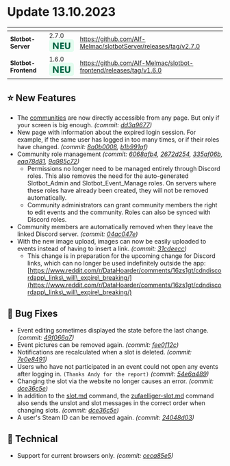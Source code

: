 # Update 13.10.2023

<table data-card-size="large" data-view="cards"><thead><tr><th></th><th></th><th data-hidden data-card-target data-type="content-ref"></th></tr></thead><tbody><tr><td><strong>Slotbot-Server</strong></td><td>2.7.0 <img src="../../.gitbook/assets/Badge-New.png" alt="Neu" data-size="line"></td><td><a href="https://github.com/Alf-Melmac/slotbotServer/releases/tag/v2.7.0">https://github.com/Alf-Melmac/slotbotServer/releases/tag/v2.7.0</a></td></tr><tr><td><strong>Slotbot-Frontend</strong></td><td>1.6.0 <img src="../../.gitbook/assets/Badge-New.png" alt="Neu" data-size="line"></td><td><a href="https://github.com/Alf-Melmac/slotbot-frontend/releases/tag/v1.6.0">https://github.com/Alf-Melmac/slotbot-frontend/releases/tag/v1.6.0</a></td></tr></tbody></table>

## ⭐ New Features

* The [communities](https://slotbot.de/guilds) are now directly accessible from any page. But only if your screen is big enough. _(commit:_ [_dd3a9677_](https://github.com/Alf-Melmac/slotbot-frontend/commit/dd3a9677d4e9ee114b2b8fdabf847f57a84a77b8)_)_
* New page with information about the expired login session. For example, if the same user has logged in too many times, or if their roles have changed. _(commit:_ [_8a0b0008_](https://github.com/Alf-Melmac/slotbot-frontend/commit/8a0b0008d54041d519fe0e2b683590b388f7495c)_,_ [_b1b991af_](https://github.com/Alf-Melmac/slotbot-frontend/commit/b1b991afe9e87067880a66b2f9862c51e75956f8)_)_
* Community role management _(commit:_ [_6068afb4_](https://github.com/Alf-Melmac/slotbot-frontend/commit/6068afb4eb0776099f5ab99de95f7e7e876d0520)_,_ [_2672d254_](https://github.com/Alf-Melmac/slotbot-frontend/commit/2672d254bb5ea0578684187042a283d4c653508f)_,_ [_335af06b_](https://github.com/Alf-Melmac/slotbotServer/commit/335af06b47abf15780bbb45c6a155efbd09dd1c3)_,_ [_eaa78d81_](https://github.com/Alf-Melmac/slotbotServer/commit/eaa78d819b829677097188d589e173463696e9d9)_,_ [_9a985c72_](https://github.com/Alf-Melmac/slotbotServer/commit/9a985c72298f5321000dd0f7581ceb8b11fca0ba)_)_
  * Permissions no longer need to be managed entirely through Discord roles. This also removes the need for the auto-generated Slotbot\_Admin and Slotbot\_Event\_Manage roles. On servers where these roles have already been created, they will not be removed automatically.
  * Community administrators can grant community members the right to edit events and the community. Roles can also be synced with Discord roles.
* Community members are automatically removed when they leave the linked Discord server. _(commit:_ [_04ac047e_](https://github.com/Alf-Melmac/slotbotServer/commit/04ac047ee4361fa7fda82709948b0223e7a35305)_)_
* With the new image upload, images can now be easily uploaded to events instead of having to insert a link. _(commit:_ [_31cdeecc_](https://github.com/Alf-Melmac/slotbotServer/commit/31cdeecc7b2721119b32567905e14b855876d691)_)_
  * This change is in preparation for the upcoming change for Discord links, which can no longer be used indefinitely outside the app: [https://www.reddit.com/r/DataHoarder/comments/16zs1gt/cdndiscordapp\_links\_will\_expire\_breaking/](https://www.reddit.com/r/DataHoarder/comments/16zs1gt/cdndiscordapp\_links\_will\_expire\_breaking/)

## 🐞 Bug Fixes

* Event editing sometimes displayed the state before the last change. _(commit:_ [_49f066a7_](https://github.com/Alf-Melmac/slotbot-frontend/commit/49f066a7f72c1453ec5b1f1d22b55ce059140cf3)_)_
* Event pictures can be removed again. _(commit:_ [_fee0f12c_](https://github.com/Alf-Melmac/slotbotServer/commit/fee0f12c248fbe3359a932bf56f2481239d31652)_)_
* Notifications are recalculated when a slot is deleted. _(commit:_ [_7e0e8491_](https://github.com/Alf-Melmac/slotbotServer/commit/7e0e84917ab8fc11ffc5b9d9cbffc96e7f01df80)_)_
* Users who have not participated in an event could not open any events after logging in. `(Thanks Andy for the report)` _(commit:_ [_54e6a489_](https://github.com/Alf-Melmac/slotbotServer/commit/54e6a489541c5a0bcbd6b58fb28a3084fffb8465)_)_
* Changing the slot via the website no longer causes an error. _(commit:_ [_dce36c5e_](https://github.com/Alf-Melmac/slotbotServer/commit/dce36c5e460027041e97c9fef75397700d86fcce)_)_
* In addition to the [slot.md](../../integrations/discord/bot-befehle/slot.md "mention") command, the [zufaelliger-slot.md](../../integrations/discord/bot-befehle/zufaelliger-slot.md "mention") command also sends the unslot and slot messages in the correct order when changing slots. _(commit:_ [_dce36c5e_](https://github.com/Alf-Melmac/slotbotServer/commit/dce36c5e460027041e97c9fef75397700d86fcce)_)_
* A user's Steam ID can be removed again. _(commit:_ [_24048d03_](https://github.com/Alf-Melmac/slotbotServer/commit/24048d03bf7f715da58d98c1b31a9a8af04bad3c)_)_

## 🔨 Technical

* Support for current browsers only. _(commit:_ [_ceca85e5_](https://github.com/Alf-Melmac/slotbot-frontend/commit/ceca85e5bff33b86d2aaeae99aafec2d4729f77b)_)_
